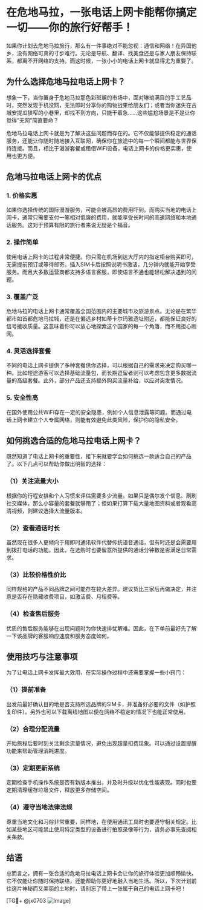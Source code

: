 # 在危地马拉，一张电话上网卡能帮你搞定一切——你的旅行好帮手！

如果你计划去危地马拉旅行，那么有一件事绝对不能忽视：通信和网络！在异国他乡，没有网络可真的寸步难行。无论是导航、翻译、找美食还是与家人朋友保持联系，都离不开网络的支持。而这时候，一张小小的电话上网卡就显得尤为重要了。

## 为什么选择危地马拉电话上网卡？

想象一下，当你置身于危地马拉那色彩斑斓的市场中，面对琳琅满目的手工艺品时，突然发现手机没网，无法即时分享你的购物战果给朋友们；或者当你迷失在古城安提瓜狭窄的小巷里，却找不到方向，只能干着急……这些尴尬场景是不是让你觉得“无网”简直要命？

危地马拉电话上网卡就是为了解决这些问题而存在的。它不仅能够提供稳定的通话服务，还能让你随时随地接入互联网，确保你在旅途中的每一个瞬间都能与世界保持连接。而且，相比于漫游套餐或租借WiFi设备，电话上网卡的价格更实惠，使用也更方便。

## 危地马拉电话上网卡的优点

### 1. **价格实惠**
   如果你选择传统的国际漫游服务，可能会被高昂的费用吓到。而购买当地的电话上网卡，通常只需要支付一笔相对低廉的费用，就能享受长时间的高速网络和本地通话服务。这对于预算有限的旅行者来说无疑是个福音。

### 2. **操作简单**
   使用电话上网卡的过程非常便捷。你只需在机场到达大厅内的指定柜台购买即可，无需提前预订或等待邮寄。插入SIM卡后按照说明书激活，几分钟内就能开始享受服务。而且大多数运营商都支持多语言客服，即使语言不通也能轻松解决遇到的问题。

### 3. **覆盖广泛**
   危地马拉的电话上网卡通常覆盖全国范围内的主要城市及旅游景点。无论是在繁华都市如首都危地马拉城，还是在偏远乡村如蒂卡尔玛雅遗址附近，都能保证良好的信号接收质量。这意味着你可以放心地探索这个国家的每一个角落，而不用担心断网。

### 4. **灵活选择套餐**
   不同的电话上网卡提供了多种套餐供你选择，可以根据自己的需求来决定购买哪一种。比如短途游客可以选择基础流量包，而长期逗留者则可以考虑包含更多数据流量的高级套餐。此外，部分产品还支持额外购买流量补给，以应对突发情况。

### 5. **安全性高**
   在国外使用公共WiFi存在一定的安全隐患，例如个人信息泄露等问题。而通过电话上网卡建立个人专属网络，则能有效避免此类风险，保护你的隐私安全。

## 如何挑选合适的危地马拉电话上网卡？

既然知道了电话上网卡的重要性，接下来就要学会如何挑选一款适合自己的产品了。以下几点可以帮助你做出明智的选择：

### （1）关注流量大小
   根据你的行程安排和个人习惯来评估需要多少流量。如果只是偶尔发个信息、刷刷社交媒体，那么小容量的套餐就够用了；但如果打算下载大量地图资料或者观看高清视频，则建议选择大流量版本。

### （2）查看通话时长
   虽然现在很多人更倾向于用即时通讯软件代替传统语音通话，但有时还是会需要用到拨打电话的功能。因此，在选购时也要留意所提供的通话分钟数是否满足日常需求。

### （3）比较价格性价比
   同样规格的产品不同品牌之间可能存在较大差异。建议货比三家后再做决定，并注意是否存在隐藏收费项目，如激活费、月租费等。

### （4）检查售后服务
   优质的售后服务能够在出现问题时为你快速排忧解难。因此，在下单前最好先了解一下该品牌的客服响应速度和服务态度如何。

## 使用技巧与注意事项

为了让电话上网卡发挥最大效用，在实际操作过程中还需要掌握一些小窍门：

### （1）提前准备
   出发前最好确认目的地是否支持所选品牌的SIM卡，并准备好必要的文件（如护照复印件）。另外也可以下载离线地图以便在网络不稳定的情况下也能正常使用。

### （2）合理分配流量
   开始旅程后要时刻关注剩余流量情况，避免出现超量扣费现象。可以通过设置提醒功能来帮助管理消耗进度。

### （3）定期更新系统
   定期检查手机操作系统是否有新版本推出，并及时升级以优化性能表现。同时也要定期清理缓存垃圾文件，释放更多存储空间。

### （4）遵守当地法律法规
   尊重当地文化和习俗非常重要，同样地，在使用通讯工具时也要遵守相关规定。比如某些地区可能禁止使用特定类型的设备进行拍照录像等行为，请务必事先查阅相关条款。

## 结语

总而言之，拥有一张合适的危地马拉电话上网卡会让你的旅行体验更加顺畅愉快。它不仅能让你随时保持联络，还能帮助你更好地融入当地生活。所以，下次计划前往这片神秘而又美丽的土地时，请别忘了带上一张属于自己的电话上网卡吧！

[TG💪+ @jx0703 ![Image](https://github.com/user-attachments/assets/dbca1d08-cadb-493c-b0ec-ad6f7a83f270)]